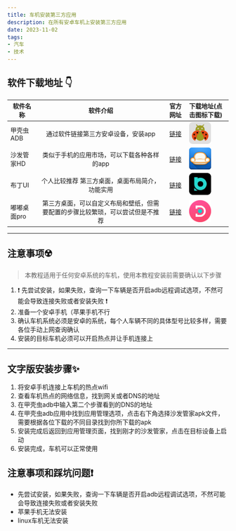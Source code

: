 ```yaml
---
title: 车机安装第三方应用
description: 在所有安卓车机上安装第三方应用
date: 2023-11-02 
tags:
- 汽车
- 技术
---
```


## 软件下载地址 👇

| 软件名称    |             软件介绍              |                            官方网址                            | 下载地址(点击图标下载)                                                                                                                                                                                                               |
|---------|:-----------------------------:|:----------------------------------------------------------:|:---------------------------------------------------------------------------------------------------------------------------------------------------------------------------------------------------------------------------|
| 甲壳虫ADB  |      通过软件链接第三方安卓设备，安装app      | [链接](http://app.shafa.com/apk/jiaqiaochongADBzhushou.html) | [<img src="../public/image/甲壳虫ADB.png" width = "50" height = "50"/>](https://apps.sfcdn.org/apk/com.didjdk.adbhelper.f058658b87b35f5f74ccf64698053e83.apk?response-content-type=application%2fvnd.android.package-archive) |
| 沙发管家HD  |    类似于手机的应用市场，可以下载各种各样的app    |                [链接](http://www.shafa.com/)                 | [<img src="../public/image/沙发管家HD.jpg" width = "50" height = "50"/>](https://yy.sfcdn.org/pad_webwww/pad_webwww_pad_sfgj_4.9.42.apk)                                                                                       |
| 布丁UI     |   个人比较推荐  第三方桌面，桌面布局简介，功能实用   |              [链接](https://www.budingui.com/)               | [<img src="../public/image/布丁UI.png" width = "50" height = "50"/>](https://assets.autoshafa.com/upgrades/buding_bb092413900b40175c9aadacecc6b453.1.1.2.apk)                                                                |
| 嘟嘟桌面pro | 第三方桌面，可以自定义布局和壁纸，但需要配置的步骤比较繁琐，可以尝试但是不推荐 |          [链接](https://dudu-lucky.com/)          | [<img src="../public/image/嘟嘟桌面pro.jpg" width = "50" height = "50"/>](https://file-qiniu2.dudu-lucky.com/filemanage/202308181002070dfc85afd90645f2b25bc2500ab9e8fb.apk)                                                    |

---
## 注意事项☢️
> 本教程适用于任何安卓系统的车机，使用本教程安装前需要确认以下步骤

1. ❗ 先尝试安装，如果失败，查询一下车辆是否开启adb远程调试选项，不然可能会导致连接失败或者安装失败 ❗
2. 准备一个安卓手机（苹果手机不行
3. 确认车机系统必须是安卓的系统，每个人车辆不同的具体型号比较多样，需要各位手动上网查询确认
4. 安装的目标车机必须可以开启热点并让手机连接上

---

## 文字版安装步骤✨

1. 将安卓手机连接上车机的热点wifi
2. 查看车机热点的网络信息，找到网关或者DNS的地址
3. 在甲壳虫adb中输入第二个步骤看到的DNS的地址
4. 在甲壳虫adb应用中找到应用管理选项，点击右下角选择沙发管家apk文件，需要根据各位下载的不同目录找到你所下载的apk
5. 安装完成后返回到应用管理页面，找到刚才的沙发管家，点击在目标设备上启动
6. 安装完成，车机可以正常使用

## 注意事项和踩坑问题❗
- 先尝试安装，如果失败，查询一下车辆是否开启adb远程调试选项，不然可能会导致连接失败或者安装失败
- 苹果手机无法安装
- linux车机无法安装